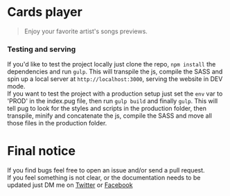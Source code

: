 # Cards player
> Enjoy your favorite artist's songs previews.<br>

### Testing and serving
If you'd like to test the project locally just clone the repo, `npm install` the dependencies and run `gulp`. This will transpile the js, compile the SASS and spin up a local server at `http://localhost:3000`, serving the website in DEV mode.<br>
If you want to test the project with a production setup just set the `env` var to 'PROD' in the index.pug file, then run `gulp build` and finally `gulp`. 
This will tell pug to look for the styles and scripts in the production folder, then transpile, minify and concatenate the js, compile the SASS and move all those files in the production folder.<br>

# Final notice
If you find bugs feel free to open an issue and/or send a pull request. <br>
If you feel something is not clear, or the documentation needs to be updated just DM me on [Twitter][#masterdave-twitter] or [Facebook][#masterdave-fb]

[#masterdave-twitter]:  https://twitter.com/masterdaveh
[#masterdave-fb]:       https://www.facebook.com/davide.vico.5
